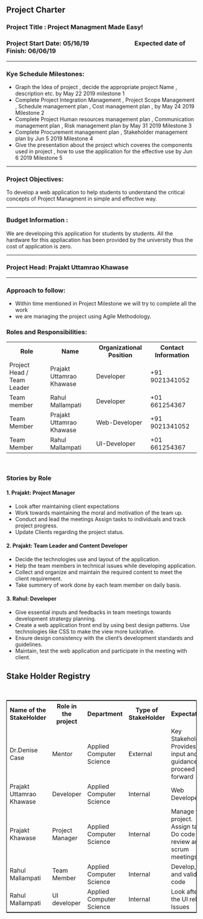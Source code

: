 
## Project Charter

### Project Title : Project Managment Made Easy!


### Project Start Date: 05/16/19 &nbsp;&nbsp;&nbsp;&nbsp;&nbsp;&nbsp;&nbsp;&nbsp;&nbsp;&nbsp;&nbsp;&nbsp;&nbsp;&nbsp;&nbsp;&nbsp;&nbsp;&nbsp;&nbsp;&nbsp;&nbsp;&nbsp;&nbsp;&nbsp;&nbsp;&nbsp;&nbsp;&nbsp;&nbsp;&nbsp;Expected date of Finish: 06/06/19

<hr>

### Kye Schedule Milestones:
* Graph the Idea of project , decide the appropriate project Name , description etc. by May 22 2019 milestone 1 
* Complete Project Integration Management , Project Scope Management , Schedule management plan , Cost management plan , by May 24 2019 Milestone 2
* Complete Project Human resources management plan , Communication management plan , Risk management plan by May 31 2019 Milestone 3
* Complete Procurement management plan , Stakeholder management plan by Jun 5 2019 Milestone 4
* Give the presentation about the project which coveres the components used in project , how to use the application for the effective use by Jun 6 2019  Milestone 5

<hr>


### Project Objectives:
To develop a web application to help students to understand the critical concepts of Project Managment in simple and effective way.

<hr>

### Budget Information :
We are developing this application for students by students. All the hardware for this appliacation has been provided by the university thus the cost of application is zero.

<hr>

### Project Head: Prajakt Uttamrao Khawase

<hr>

### Approach to follow: 

* Within time mentioned in Project Milestone we will try to complete all the work
* we are managing the project using Agile Methodology.


### Roles and Responsibilities:

<table>
  <tr>
    <th>Role</th>
    <th>Name</th>
    <th>Organizational Position</th>
    <th>Contact Information</th>
  </tr>
  <tr>
    <td>Project Head / Team Leader</td>
    <td>Prajakt Uttamrao Khawase</td>
    <td>Developer</td>
   <td>+91 9021341052</td>
  </tr>
  <tr>
    <td>Team member</td>
    <td>Rahul Mallampati</td>
    <td>Developer</td>
    <td>+01 661254367</td>
  </tr>
  
   <tr>
    <td>Team Member</td>
    <td>Prajakt Uttamrao Khawase</td>
    <td>Web-Developer</td>
   <td>+91 9021341052</td>
   </tr>
  
   <tr>
    <td>Team Member</td>
    <td>Rahul Mallampati</td>
    <td>UI-Developer</td>
   <td>+01 661254367</td>
   </tr>

</table>
<br>

### Stories by Role

#### 1. Prajakt: Project Manager

* Look after maintaining client expectations
* Work towards maintaining the moral and motivation of the team up.
* Conduct and lead the meetings Assign tasks to individuals and track project progress.
* Update Clients regarding the project status.

#### 2. Prajakt: Team Leader and Content Developer

* Decide the technologies use and layout of the application.
* Help the team members in technical issues while developing application.
* Collect and organize and maintain the required content to meet the client requirement.
* Take summery of work done by each team member on daily basis.



#### 3. Rahul: Developer

* Give essential inputs and feedbacks in team meetings towards development stratergy planning.
* Create a web application front end by using best design patterns.
  Use technologies like CSS to make the view more luckrative.
* Ensure design consistency with the client’s development standards and guidelines.
* Maintain, test the web application and participate in the meeting with client.


<h2>Stake Holder Registry</h2><br>
<table style="width:100%;border: 1px solid black;">
  <tr>
    <th>Name of the StakeHolder</th>
    <th>Role in the project</th> 
<th>Department</th>
	<th>Type of StakeHolder</th>
	<th>Expectations</th>
	<th>Contact Info</th>
  </tr>
  <tr>
    <td>Dr.Denise Case</td>
    <td>Mentor</td> 
    <td>
	Applied Computer Science</td>
	 <td>External</td> 
	 <td>Key Stakeholder. Provides input and guidance to proceed forward</td>
	  <td>Maryville,Missouri</td> 
  </tr>
  <tr>
  <td>Prajakt Uttamrao Khawase</td>
    <td>Developer</td> 
    <td>
	Applied Computer Science</td>	 
	 <td>Internal</td> 
	 <td>Web Developer</td>
	  <td>Khawse.prajakt@gmail.com</td> 
  </tr>
  <tr>
    <td>Prajakt Khawase</td>
    <td>Project Manager</td> 
    <td>
    Applied Computer Science</td>
	 <td>Internal</td> 
	 <td>Manage the project. Assign tasks. Do code review and scrum meetings</td>
	  <td>khawse.prajakt@gmail.com</td> 
  </tr>
  <tr>
    <td>Rahul Mallampati</td>
    <td>Team Member</td> 
    <td>
	Applied Computer Science</td>
	 <td>Internal</td> 
	 <td>Develop,test and validate code</td>
	  <td>rahulmallampati825@gmail.com</td> 
  </tr>
<tr>
    <td>Rahul Mallampati</td>
    <td>UI developer</td> 
    <td>
	Applied Computer Science</td>
	 <td>Internal</td> 
	 <td>Look after the UI related Issues</td>
	  <td>rahulmallampati825@gmail.com</td> 
  </tr>
</table>
<br>
